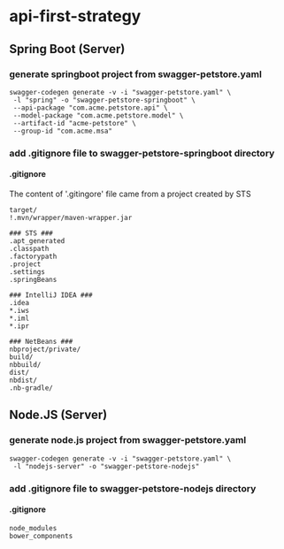 # api-first-strategy

## Spring Boot (Server)
### generate springboot project from swagger-petstore.yaml
```
swagger-codegen generate -v -i "swagger-petstore.yaml" \
 -l "spring" -o "swagger-petstore-springboot" \
 --api-package "com.acme.petstore.api" \
 --model-package "com.acme.petstore.model" \
 --artifact-id "acme-petstore" \
 --group-id "com.acme.msa"
```

### add .gitignore file to swagger-petstore-springboot directory

#### .gitignore
The content of '.gitingore' file came from a project created by STS

```
target/
!.mvn/wrapper/maven-wrapper.jar

### STS ###
.apt_generated
.classpath
.factorypath
.project
.settings
.springBeans

### IntelliJ IDEA ###
.idea
*.iws
*.iml
*.ipr

### NetBeans ###
nbproject/private/
build/
nbbuild/
dist/
nbdist/
.nb-gradle/
```

## Node.JS (Server)

### generate node.js project from swagger-petstore.yaml
```
swagger-codegen generate -v -i "swagger-petstore.yaml" \
 -l "nodejs-server" -o "swagger-petstore-nodejs" 
```

### add .gitignore file to swagger-petstore-nodejs directory

#### .gitignore
```
node_modules
bower_components
```